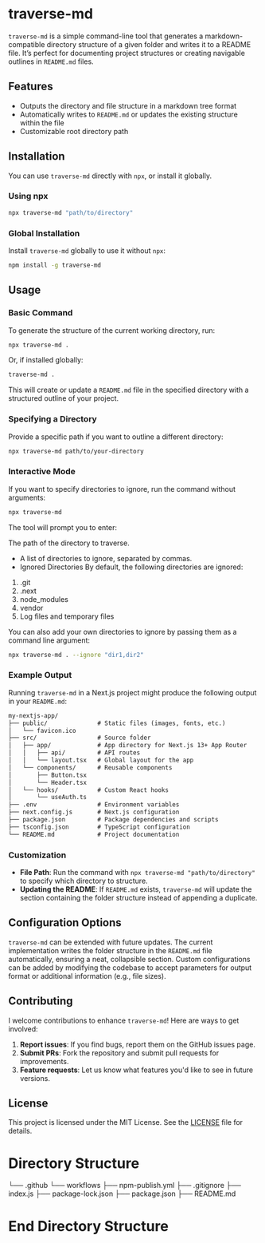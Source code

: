 # traverse-md

`traverse-md` is a simple command-line tool that generates a markdown-compatible directory structure of a given folder and writes it to a README file. It’s perfect for documenting project structures or creating navigable outlines in `README.md` files.

## Features

- Outputs the directory and file structure in a markdown tree format
- Automatically writes to `README.md` or updates the existing structure within the file
- Customizable root directory path

## Installation

You can use `traverse-md` directly with `npx`, or install it globally.

### Using npx

```bash
npx traverse-md "path/to/directory"
```

### Global Installation

Install `traverse-md` globally to use it without `npx`:

```bash
npm install -g traverse-md
```

## Usage

### Basic Command

To generate the structure of the current working directory, run:

```bash
npx traverse-md .
```

Or, if installed globally:

```bash
traverse-md .
```

This will create or update a `README.md` file in the specified directory with a structured outline of your project.

### Specifying a Directory

Provide a specific path if you want to outline a different directory:

```bash
npx traverse-md path/to/your-directory
```

### Interactive Mode

If you want to specify directories to ignore, run the command without arguments:

```bash
npx traverse-md
```

The tool will prompt you to enter:

The path of the directory to traverse.

- A list of directories to ignore, separated by commas.
- Ignored Directories
By default, the following directories are ignored:

1. .git
2. .next
3. node_modules
4. vendor
5. Log files and temporary files

You can also add your own directories to ignore by passing them as a command line argument:

```bash
npx traverse-md . --ignore "dir1,dir2"
```

### Example Output

Running `traverse-md` in a Next.js project might produce the following output in your `README.md`:

```markdown
my-nextjs-app/
├── public/              # Static files (images, fonts, etc.)
│   └── favicon.ico
├── src/                 # Source folder
│   ├── app/             # App directory for Next.js 13+ App Router
│   │   ├── api/         # API routes
│   │   └── layout.tsx   # Global layout for the app
│   └── components/      # Reusable components
│       ├── Button.tsx
│       └── Header.tsx
│   └── hooks/           # Custom React hooks
│       └── useAuth.ts
├── .env                 # Environment variables
├── next.config.js       # Next.js configuration
├── package.json         # Package dependencies and scripts
├── tsconfig.json        # TypeScript configuration
└── README.md            # Project documentation
```

### Customization

- **File Path**: Run the command with `npx traverse-md "path/to/directory"` to specify which directory to structure.
- **Updating the README**: If `README.md` exists, `traverse-md` will update the section containing the folder structure instead of appending a duplicate.

## Configuration Options

`traverse-md` can be extended with future updates. The current implementation writes the folder structure in the `README.md` file automatically, ensuring a neat, collapsible section. Custom configurations can be added by modifying the codebase to accept parameters for output format or additional information (e.g., file sizes).

## Contributing

I welcome contributions to enhance `traverse-md`! Here are ways to get involved:

1. **Report issues**: If you find bugs, report them on the GitHub issues page.
2. **Submit PRs**: Fork the repository and submit pull requests for improvements.
3. **Feature requests**: Let us know what features you'd like to see in future versions.

## License

This project is licensed under the MIT License. See the [LICENSE](LICENSE) file for details.

# Directory Structure

└── .github
    └── workflows
        ├── npm-publish.yml
├── .gitignore
├── index.js
├── package-lock.json
├── package.json
├── README.md

# End Directory Structure